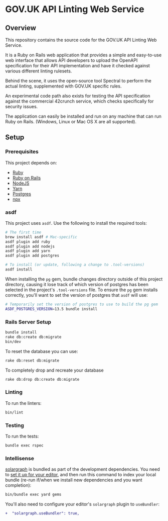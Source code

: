 # GOV.UK API Linting Web Service

## Overview

This repository contains the source code for the GOV.UK API Linting Web Service.

It is a Ruby on Rails web application that provides a simple and easy-to-use web interface that allows API developers to upload the OpenAPI specification for their API implementation and have it checked against various different linting rulesets.

Behind the scene, it uses the open-source tool Spectral to perform the actual linting, supplemented with GOV.UK specific rules.

An experimental code path also exists for testing the API specification against the commercial 42crunch service, which checks specifically for security issues.

The application can easily be installed and run on any machine that can run Ruby on Rails. (Windows, Linux or Mac OS X are all supported).

## Setup

### Prerequisites

This project depends on:

- [Ruby](https://www.ruby-lang.org/)
- [Ruby on Rails](https://rubyonrails.org/)
- [NodeJS](https://nodejs.org/)
- [Yarn](https://yarnpkg.com/)
- [Postgres](https://www.postgresql.org/)
- [npx](https://www.npmjs.com/package/npx)

### asdf

This project uses `asdf`. Use the following to install the required tools:

```sh
# The first time
brew install asdf # Mac-specific
asdf plugin add ruby
asdf plugin add nodejs
asdf plugin add yarn
asdf plugin add postgres

# To install (or update, following a change to .tool-versions)
asdf install
```

When installing the `pg` gem, bundle changes directory outside of this
project directory, causing it lose track of which version of postgres has
been selected in the project's `.tool-versions` file. To ensure the `pg` gem
installs correctly, you'll want to set the version of postgres that `asdf`
will use:

```sh
# Temporarily set the version of postgres to use to build the pg gem
ASDF_POSTGRES_VERSION=13.5 bundle install
```

### Rails Server Setup
```bash
bundle install
rake db:create db:migrate
bin/dev
```

To reset the database you can use:
```bash
rake db:reset db:migrate
```

To completely drop and recreate your database
```bash
rake db:drop db:create db:migrate
```

### Linting

To run the linters:

```bash
bin/lint
```

### Testing
To run the tests:

```bash
bundle exec rspec
```

### Intellisense

[solargraph](https://github.com/castwide/solargraph) is bundled as part of the
development dependencies. You need to [set it up for your
editor](https://github.com/castwide/solargraph#using-solargraph), and then run
this command to index your local bundle (re-run if/when we install new
dependencies and you want completion):

```sh
bin/bundle exec yard gems
```

You'll also need to configure your editor's `solargraph` plugin to
`useBundler`:

```diff
+  "solargraph.useBundler": true,
```
